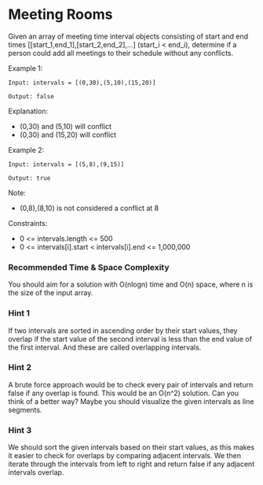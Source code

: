 # **Meeting Rooms**

Given an array of meeting time interval objects consisting of start and end times [[start_1,end_1],[start_2,end_2],...] (start_i < end_i), determine if a person could add all meetings to their schedule without any conflicts.

Example 1:

```
Input: intervals = [(0,30),(5,10),(15,20)]

Output: false

```

Explanation:

- (0,30) and (5,10) will conflict
- (0,30) and (15,20) will conflict

Example 2:

```
Input: intervals = [(5,8),(9,15)]

Output: true

```

Note:

- (0,8),(8,10) is not considered a conflict at 8

Constraints:

- 0 <= intervals.length <= 500
- 0 <= intervals[i].start < intervals[i].end <= 1,000,000



### Recommended Time & Space Complexity

You should aim for a solution with O(nlogn) time and O(n) space, where n is the size of the input array.


### Hint 1

If two intervals are sorted in ascending order by their start values, they overlap if the start value of the second interval is less than the end value of the first interval. And these are called overlapping intervals.


### Hint 2

A brute force approach would be to check every pair of intervals and return false if any overlap is found. This would be an O(n^2) solution. Can you think of a better way? Maybe you should visualize the given intervals as line segments.


### Hint 3

We should sort the given intervals based on their start values, as this makes it easier to check for overlaps by comparing adjacent intervals. We then iterate through the intervals from left to right and return false if any adjacent intervals overlap.